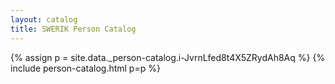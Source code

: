```yaml
---
layout: catalog
title: SWERIK Person Catalog
---
```

{% assign p = site.data._person-catalog.i-JvrnLfed8t4X5ZRydAh8Aq %}
{% include person-catalog.html p=p %}

